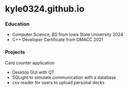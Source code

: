 # kyle0324.github.io

### Education
- Computer Science, BS from Iowa State University 2024
- C++ Developer Certificate from DMACC 2021

### Projects
Card counter application
- Desktop GUI with QT
- SQLight to simulate communication with a database
- csv reader for users to upload personal decks
